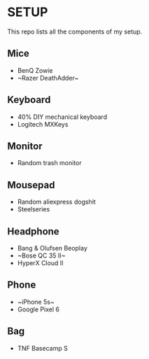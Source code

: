 # SETUP
This repo lists all the components of my setup.

## Mice
- BenQ Zowie
- ~Razer DeathAdder~

## Keyboard
- 40% DIY mechanical keyboard
- Logitech MXKeys

## Monitor
- Random trash monitor

## Mousepad
- Random aliexpress dogshit
- Steelseries

## Headphone
- Bang & Olufsen Beoplay
- ~Bose QC 35 II~
- HyperX Cloud II

## Phone
- ~iPhone 5s~
- Google Pixel 6

## Bag
- TNF Basecamp S
